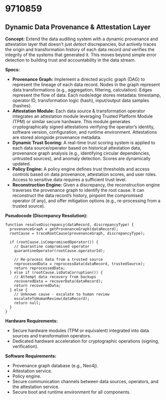 # 9710859

## Dynamic Data Provenance & Attestation Layer

**Concept:** Extend the data auditing system with a dynamic provenance and attestation layer that doesn't just *detect* discrepancies, but actively traces the origin and transformation history of each data record *and* verifies the integrity of the systems that generated it. This moves beyond simple error detection to building trust and accountability in the data stream.

**Specs:**

*   **Provenance Graph:** Implement a directed acyclic graph (DAG) to represent the lineage of each data record. Nodes in the graph represent data transformations (e.g., aggregation, filtering, calculation). Edges represent the flow of data. Each node/edge stores metadata: timestamp, operator ID, transformation logic (hash), input/output data samples (hashes).
*   **Attestation Module:** Each data source & transformation operator integrates an attestation module leveraging Trusted Platform Module (TPM) or similar secure hardware. This module generates cryptographically signed attestations verifying the operator’s identity, software version, configuration, and runtime environment. Attestations are stored alongside provenance metadata.
*   **Dynamic Trust Scoring:** A real-time trust scoring system is applied to each data source/operator based on historical attestation data, provenance graph analysis (e.g., identifying circular dependencies, untrusted sources), and anomaly detection. Scores are dynamically updated.
*   **Policy Engine:** A policy engine defines trust thresholds and access controls based on data provenance, attestation scores, and user roles.  Access to sensitive data requires a sufficient trust level.
*   **Reconstruction Engine:**  Given a discrepancy, the reconstruction engine traverses the provenance graph to identify the root cause. It can reconstruct the data record’s history, pinpoint the compromised operator (if any), and offer mitigation options (e.g., re-processing from a trusted source).

**Pseudocode (Discrepancy Resolution):**

```
function resolveDiscrepancy(dataRecord, discrepancyType) {
  provenanceGraph = getProvenanceGraph(dataRecord);
  rootCause = traceRootCause(provenanceGraph, discrepancyType);

  if (rootCause.isCompromisedOperator()) {
    // Quarantine compromised operator
    quarantineOperator(rootCause.operatorId);

    // Re-process data from a trusted source
    reprocessedData = reprocessData(dataRecord, trustedSource);
    return reprocessedData;
  } else if (rootCause.isDataCorruption()) {
    // Attempt data recovery from backups
    recoveredData = recoverData(dataRecord);
    return recoveredData;
  } else {
    // Unknown cause - escalate to human review
    escalateToHumanReview(dataRecord);
    return null;
  }
}
```

**Hardware Requirements:**

*   Secure hardware modules (TPM or equivalent) integrated into data sources and transformation operators.
*   Dedicated hardware acceleration for cryptographic operations (signing, verification).

**Software Requirements:**

*   Provenance graph database (e.g., Neo4j).
*   Attestation service.
*   Policy engine.
*   Secure communication channels between data sources, operators, and the attestation service.
*   Secure boot and runtime environment for all components.